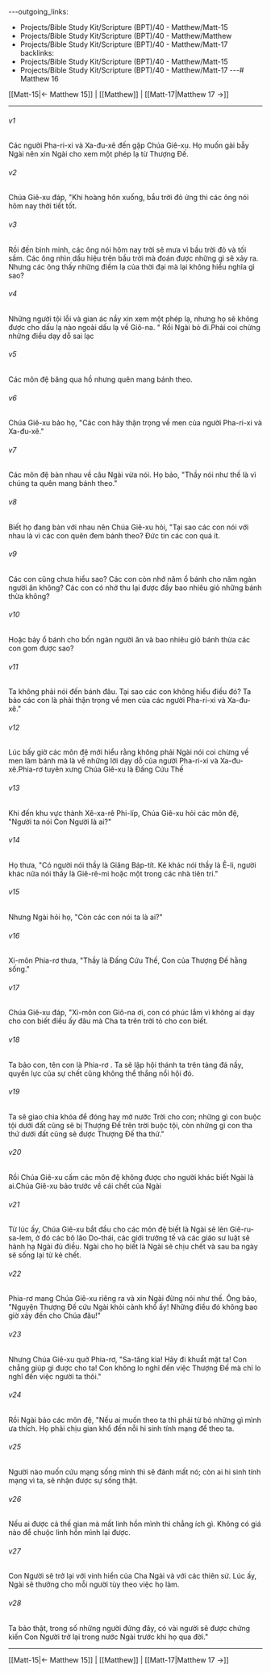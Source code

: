 ---outgoing_links:
  - Projects/Bible Study Kit/Scripture (BPT)/40 - Matthew/Matt-15
  - Projects/Bible Study Kit/Scripture (BPT)/40 - Matthew/Matthew
  - Projects/Bible Study Kit/Scripture (BPT)/40 - Matthew/Matt-17
backlinks:
  - Projects/Bible Study Kit/Scripture (BPT)/40 - Matthew/Matt-15
  - Projects/Bible Study Kit/Scripture (BPT)/40 - Matthew/Matt-17
---# Matthew 16

[[Matt-15|← Matthew 15]] | [[Matthew]] | [[Matt-17|Matthew 17 →]]
***



###### v1 
Các người Pha-ri-xi và Xa-đu-xê đến gặp Chúa Giê-xu. Họ muốn gài bẫy Ngài nên xin Ngài cho xem một phép lạ từ Thượng Đế. 

###### v2 
Chúa Giê-xu đáp, "Khi hoàng hôn xuống, bầu trời đỏ ửng thì các ông nói hôm nay thời tiết tốt. 

###### v3 
Rồi đến bình minh, các ông nói hôm nay trời sẽ mưa vì bầu trời đỏ và tối sầm. Các ông nhìn dấu hiệu trên bầu trời mà đoán được những gì sẽ xảy ra. Nhưng các ông thấy những điềm lạ của thời đại mà lại không hiểu nghĩa gì sao? 

###### v4 
Những người tội lỗi và gian ác nầy xin xem một phép lạ, nhưng họ sẽ không được cho dấu lạ nào ngoài dấu lạ về Giô-na. " Rồi Ngài bỏ đi.Phải coi chừng những điều dạy dỗ sai lạc 

###### v5 
Các môn đệ băng qua hồ nhưng quên mang bánh theo. 

###### v6 
Chúa Giê-xu bảo họ, "Các con hãy thận trọng về men của người Pha-ri-xi và Xa-đu-xê." 

###### v7 
Các môn đệ bàn nhau về câu Ngài vừa nói. Họ bảo, "Thầy nói như thế là vì chúng ta quên mang bánh theo." 

###### v8 
Biết họ đang bàn với nhau nên Chúa Giê-xu hỏi, "Tại sao các con nói với nhau là vì các con quên đem bánh theo? Đức tin các con quá ít. 

###### v9 
Các con cũng chưa hiểu sao? Các con còn nhớ năm ổ bánh cho năm ngàn người ăn không? Các con có nhớ thu lại được đầy bao nhiêu giỏ những bánh thừa không? 

###### v10 
Hoặc bảy ổ bánh cho bốn ngàn người ăn và bao nhiêu giỏ bánh thừa các con gom được sao? 

###### v11 
Ta không phải nói đến bánh đâu. Tại sao các con không hiểu điều đó? Ta bảo các con là phải thận trọng về men của các người Pha-ri-xi và Xa-đu-xê." 

###### v12 
Lúc bấy giờ các môn đệ mới hiểu rằng không phải Ngài nói coi chừng về men làm bánh mà là về những lời dạy dỗ của người Pha-ri-xi và Xa-đu-xê.Phia-rơ tuyên xưng Chúa Giê-xu là Đấng Cứu Thế 

###### v13 
Khi đến khu vực thành Xê-xa-rê Phi-líp, Chúa Giê-xu hỏi các môn đệ, "Người ta nói Con Người là ai?" 

###### v14 
Họ thưa, "Có người nói thầy là Giăng Báp-tít. Kẻ khác nói thầy là Ê-li, người khác nữa nói thầy là Giê-rê-mi hoặc một trong các nhà tiên tri." 

###### v15 
Nhưng Ngài hỏi họ, "Còn các con nói ta là ai?" 

###### v16 
Xi-môn Phia-rơ thưa, "Thầy là Đấng Cứu Thế, Con của Thượng Đế hằng sống." 

###### v17 
Chúa Giê-xu đáp, "Xi-môn con Giô-na ơi, con có phúc lắm vì không ai dạy cho con biết điều ấy đâu mà Cha ta trên trời tỏ cho con biết. 

###### v18 
Ta bảo con, tên con là Phia-rơ . Ta sẽ lập hội thánh ta trên tảng đá nầy, quyền lực của sự chết cũng không thể thắng nổi hội đó. 

###### v19 
Ta sẽ giao chìa khóa để đóng hay mở nước Trời cho con; những gì con buộc tội dưới đất cũng sẽ bị Thượng Đế trên trời buộc tội, còn những gì con tha thứ dưới đất cũng sẽ được Thượng Đế tha thứ." 

###### v20 
Rồi Chúa Giê-xu cấm các môn đệ không được cho người khác biết Ngài là ai.Chúa Giê-xu bảo trước về cái chết của Ngài 

###### v21 
Từ lúc ấy, Chúa Giê-xu bắt đầu cho các môn đệ biết là Ngài sẽ lên Giê-ru-sa-lem, ở đó các bô lão Do-thái, các giới trưởng tế và các giáo sư luật sẽ hành hạ Ngài đủ điều. Ngài cho họ biết là Ngài sẽ chịu chết và sau ba ngày sẽ sống lại từ kẻ chết. 

###### v22 
Phia-rơ mang Chúa Giê-xu riêng ra và xin Ngài đừng nói như thế. Ông bảo, "Nguyện Thượng Đế cứu Ngài khỏi cảnh khổ ấy! Những điều đó không bao giờ xảy đến cho Chúa đâu!" 

###### v23 
Nhưng Chúa Giê-xu quở Phia-rơ, "Sa-tăng kia! Hãy đi khuất mặt ta! Con chẳng giúp gì được cho ta! Con không lo nghĩ đến việc Thượng Đế mà chỉ lo nghĩ đến việc người ta thôi." 

###### v24 
Rồi Ngài bảo các môn đệ, "Nếu ai muốn theo ta thì phải từ bỏ những gì mình ưa thích. Họ phải chịu gian khổ đến nỗi hi sinh tính mạng để theo ta. 

###### v25 
Người nào muốn cứu mạng sống mình thì sẽ đánh mất nó; còn ai hi sinh tính mạng vì ta, sẽ nhận được sự sống thật. 

###### v26 
Nếu ai được cả thế gian mà mất linh hồn mình thì chẳng ích gì. Không có giá nào để chuộc linh hồn mình lại được. 

###### v27 
Con Người sẽ trở lại với vinh hiển của Cha Ngài và với các thiên sứ. Lúc ấy, Ngài sẽ thưởng cho mỗi người tùy theo việc họ làm. 

###### v28 
Ta bảo thật, trong số những người đứng đây, có vài người sẽ được chứng kiến Con Người trở lại trong nước Ngài trước khi họ qua đời."

***
[[Matt-15|← Matthew 15]] | [[Matthew]] | [[Matt-17|Matthew 17 →]]
